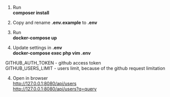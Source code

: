 1. Run \
**composer install**

2. Copy and rename **.env.example** to **.env**

3. Run \
**docker-compose up**

4. Update settings in **.env** \
**docker-compose exec php vim .env**

GITHUB_AUTH_TOKEN - github access token \
GITHUB_USERS_LIMIT - users limit, because of the github request limitation

4. Open in browser \
http://127.0.0.1:8080/api/users \
http://127.0.0.1:8080/api/users?q=query
